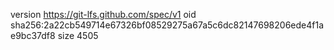version https://git-lfs.github.com/spec/v1
oid sha256:2a22cb549714e67326bf08529275a67a5c6dc82147698206ede4f1ae9bc37df8
size 4505

